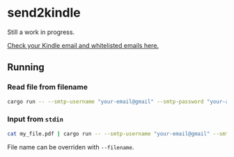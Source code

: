 # send2kindle

Still a work in progress.

[Check your Kindle email and whitelisted emails here.](https://www.amazon.com/hz/mycd/myx#/home/settings/payment)

## Running

### Read file from filename

```sh
cargo run -- --smtp-username "your-email@gmail" --smtp-password "your-app.password" --to-email "your_amazon_email+amazon_id@kindle.com" --from-email "kindle_whitelisted_email" --smtp-server "smtp_server_ip" --file my_file.pdf
```

### Input from `stdin`

```sh
cat my_file.pdf | cargo run -- --smtp-username "your-email@gmail" --smtp-password "your-app.password" --to-email "your_amazon_email+amazon_id@kindle.com" --from-email "kindle_whitelisted_email" --smtp-server "smtp_server_ip" --stdin
```

File name can be overriden with `--filename`.
